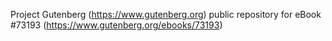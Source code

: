 Project Gutenberg (https://www.gutenberg.org) public repository
for eBook #73193 (https://www.gutenberg.org/ebooks/73193)
